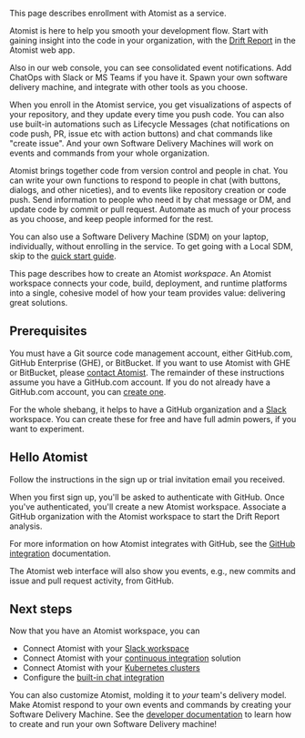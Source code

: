 This page describes enrollment with Atomist as a service.

Atomist is here to help you smooth your development flow.
Start with gaining insight into the code in your organization, with the
[Drift Report](drift-report.md) in the Atomist web app.

Also in
our web console, you can see consolidated event notifications.  Add ChatOps
with Slack or MS Teams if you have it.  Spawn your own software delivery machine,
and integrate with other tools as you choose.

When you
enroll in the Atomist service, you get visualizations of aspects of your repository,
and they update every time you push code. You can also use built-in automations such as
Lifecycle Messages (chat notifications on code push, PR, issue etc
with action buttons) and chat commands like "create issue". And your own
Software Delivery Machines will work on events and commands from your
whole organization.

Atomist brings together code from version control and people in chat. You can write
your own functions to respond to people in chat (with buttons, dialogs, and other niceties),
and to events like repository creation or code push. Send information to people who need it by
chat message or DM, and update code by commit or pull request. Automate as much of your process as
you choose, and keep people informed for the rest.

You can also use a Software Delivery Machine (SDM) on your laptop,
individually, without enrolling in the service.  To get going with a
Local SDM, skip to the [quick start guide][quick-start].

This page describes how to create an Atomist _workspace_.  An Atomist
workspace connects your code, build, deployment, and runtime platforms
into a single, cohesive model of how your team provides value:
delivering great solutions.

[quick-start]: ../quick-start.md (Atomist Developer Quick Start)

## Prerequisites

You must have a Git source code management account, either GitHub.com,
GitHub Enterprise (GHE), or BitBucket.  If you want to use Atomist
with GHE or BitBucket, please <a class="contact"
href="mailto:support@atomist.com" title="Contact Atomist">contact
Atomist</a>.  The remainder of these instructions assume you have a
GitHub.com account.  If you do not already have a GitHub.com account,
you can [create one][github-create].

For the whole shebang, it helps to have a GitHub organization and a
[Slack][slack] workspace.  You can create these for free and have full
admin powers, if you want to experiment.

[github-create]: https://github.com/join (Join GitHub)
[slack]: https://slack.com/ (Slack)

## Hello Atomist

Follow the instructions in the sign up or trial invitation email you
received.

When you first sign up, you'll be asked to authenticate with GitHub.
Once you've authenticated, you'll create a new Atomist workspace.
Associate a GitHub organization with the Atomist
workspace to start the Drift Report analysis.

For more information on how Atomist
integrates with GitHub, see the [GitHub integration][atomist-github]
documentation.

The Atomist web interface will also show you events, e.g., new commits and
issue and pull request activity, from GitHub.

[www]: https://atomist.com/ (Atomist - How Teams Deliver Software)
[atomist-github]: github.md (Atomist and GitHub)

## Next steps

Now that you have an Atomist workspace, you can

* Connect Atomist with your [Slack workspace][atomist-slack]
* Connect Atomist with your [continuous integration][atomist-ci]
    solution
* Connect Atomist with your [Kubernetes clusters][atomist-kube]
* Configure the [built-in chat integration][configure-lifecycle]

You can also customize Atomist, molding it to _your_ team's delivery
model.  Make Atomist respond to your own events and commands by
creating your Software Delivery Machine.  See the [developer
documentation][dev] to learn how to create and run your own Software
Delivery machine!

[atomist-slack]: slack.md (Atomist and Slack)
[atomist-ci]: ci.md (Atomist and Continuous Integration)
[atomist-kube]: ../pack/kubernetes/index.md (Atomist and Kubernetes)
[dev]: ../developer/sdm.md (Atomist Developer Guide)
[configure-lifecycle]: ../user/lifecycle.md (Atomist Lifecycle Messages)
